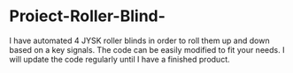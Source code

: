 # Proiect-Roller-Blind-

I have automated 4 JYSK roller blinds in order to roll them up and down based on a key signals.
The code can be easily modified to fit your needs. I will update the code regularly until I have a finished product.
